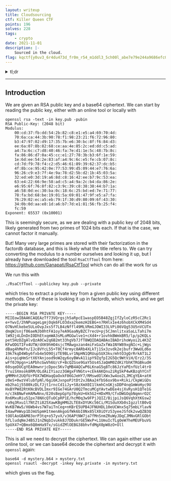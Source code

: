 ```yaml
---
layout: writeup
title: Cloudsourcing
ctf: Killer Queen CTF
points: 196
solves: 228
tags: 
    - crypto
date: 2021-11-01
description: |-
    Sourced in the cloud.
flag: kqctf{y0uv3_6r4du473d_fr0m_r54_m1ddl3_5ch00l_abe7e79e244a9686efc0}
---
```

<details>
    <summary>tl;dr</summary>
    
</details>

***

## Introduction

We are given an RSA public key and a base64 ciphertext. We can start by reading the public key, either with an online tool or locally with

<pre 
    class="command-line" 
    data-prompt="kali@kali $" 
    data-output="2-22"
><code class="language-bash">openssl rsa -text -in key.pub -pubin
RSA Public-Key: (2048 bit)
Modulus:
    00:cd:37:fb:dd:54:2b:82:c8:e1:e5:a4:69:70:4d:
    70:6a:ca:44:3b:90:78:f1:98:23:21:f6:72:96:80:
    b3:47:97:02:d9:17:35:7b:e6:30:bc:8f:f6:84:d3:
    ee:6a:07:8b:82:68:ce:aa:4e:85:2c:ed:dd:c5:ad:
    a4:7a:6c:c7:d8:40:46:fa:7e:d1:1e:5c:48:7b:8c:
    fa:86:86:d7:0a:45:cc:e1:27:78:3b:b3:6f:1e:59:
    1e:6d:ee:54:2e:83:af:a4:9c:6c:e5:fe:cb:07:8c:
    cd:7d:f9:78:f4:c2:d5:46:61:89:39:62:37:dc:b5:
    4f:8b:ce:95:42:0e:77:53:99:d5:09:44:e7:76:6a:
    96:26:c9:e3:7f:4e:9a:78:d2:5b:d2:1b:45:03:5a:
    32:ed:e0:3d:19:a6:8d:c8:16:42:ee:b7:9c:53:ea:
    63:e4:22:66:9e:58:ad:c5:a4:9a:2c:b4:da:86:2e:
    e6:95:6f:76:8f:82:c3:9c:39:c8:38:38:44:b7:1a:
    a6:58:0d:ec:30:ba:0c:18:6c:25:bd:ed:7e:71:77:
    78:fa:bd:68:be:19:01:5a:69:01:47:9f:e5:a7:fa:
    76:29:02:ec:a5:eb:79:1f:30:d9:80:09:6f:43:30:
    34:0b:0d:aa:e8:1d:a6:b7:7d:e1:81:56:fb:25:f4:
    fc:59
Exponent: 65537 (0x10001)</code>
</pre>

This is seemingly secure, as we are dealing with a public key of 2048 bits, likely generated from two primes of 1024 bits each. If that is the case, we cannot factor it manually.

But! Many very large primes are stored with their factorization in the factordb database, and this is likely what the title refers to. We can try converting the modulus to a number ourselves and looking it up, but I already have downloaded the tool `RsaCtfTool` from here:
https://github.com/Ganapati/RsaCtfTool
which can do all the work for us

We run this with
<pre 
    class="command-line" 
    data-prompt="kali@kali $" 
    data-output=""
><code class="language-bash">./RsaCtfTool --publickey key.pub --private</code>
</pre>

which tries to extract a private key from a given public key using different methods. One of these is looking it up in factordb, which works, and we get the private key:

```
-----BEGIN RSA PRIVATE KEY-----
MIIEowIBAAKCAQEAzTf73VQrgsjh5aRpcE1waspEO5B48ZgjIfZyloCzR5cC2Rc1
e+YwvI/2hNPuageLgmjOqk6FLO3dxa2kemzH2EBG+n7RHlxIe4z6hobXCkXM4Sd4
O7NvHlkebe5ULoOvpJxs5f7LB4zNffl49MLVRmGJOWI33LVPi86VQg53U5nVCUTn
dmqWJsnjf06aeNJb0htFA1oy7eA9GaaNyBZC7recU+pj5CJmnlitxaSaLLTahi7m
lW92j4LDnDnIODhEtxqmWA3sMLoMGGwlve1+cXd4+r1ovhkBWmkBR5/lp/p2KQLs
pet5HzDZgAlvQzA0Cw2q6B2mt33hgVb7JfT8WQIDAQABAoIBADrihoWyoi2L4K3Z
KFwODGTIFx4UTW/dXK9hHO4sjcTMAwgxzan4miFxGaZxfWa1NYW89xgNIc+LjWgs
dBag4hMeFn/IJc8VYcL55+T0Cf4rmyc8ARb4XLkTj1Sx3zvdk2ejbufr3WwULd6o
19k7kqD4Wby6fxb4e5O9OjzTE9BLvr1NpHN1QRUupSUX3kv/mhtO3gQrRrkAT1L2
Ais+piqHmSrtX6YAnjood9oW2qy6oyBWvA11ipY9ZqfpI2G5Qc9WtViH/Erz2/3S
wFf0J9pgn+iAPbhcGwVh6U/cF+BcQZGse9GaY5Us4SJaQmM0ZdKiYbhKTRGBkudH
60sqeDUCgYEA0mwnrjcDpoc5Kv7qMB4AQCwP6LKnaG5q8Tc86JzYaPEnfUzl4trO
TruiSXmsok8RM/OLdAiIYiazz3GWgxFVNGtv+cEk4AKQnu2iRg5kP4wKBzqhYCnT
gMMMnt2UQfUrPOX7WDHaqQaOxkF06GJeHY7/RMswdOlXWx3w4oo2LJMCgYEA+atH
z0eS+0wzV4lubfpNl/6gi6KJxnpoPJtDt2vJBAa24fbS6ox9bx+Riki/CkpWiGDs
mb2ha1j5580kzDLfJjt1rncCd1iJy+S8zXmX0I1lkmhCnGKjsDDP4nqGmWoHyc9U
HxBYPWd2RtKNcBVDLImxr9IGe74GArU0Q2TmcuMCgYAvtwDEe4sjXvRysH1QTe1G
n/c3kBNwFeHAMwNnx/E20sBepGpYp78ykU+6k5G2+HDxM9/CfxDWGOqbNqmnrO2C
Rn6MxuRiu5Ipx78NXcQTuOCpRP1E/hcM0q3w9FPjJQIZ/BijpiJsQ6VqhXtKGsw2
ra9q3Rxu1l7NtZti825XawKBgHMG2LTE8xDYUKc56Ci/M1SduXXb0sIgzzltB0vQ
WvKB7Ww5/X6Wb4vs7W7aiTnCeg+nKBrE5UPB4JFNUHDL10eUCWnx5q75mbLYlavN
I4awPmWvp1DJmUSpmH1tmenAkgoGfWk6bI0Nx85lX0iOYz53yeeJSfdk2vwQZB3Q
tOOlAoGBAM83orP3tq+o57yvX/v36APtNW7ja7fMnSnmZRuWyJDqCJMNvGRlGObt
hfLludqNeJ4BSJ1nZNqbIvukk8J7DDukrGE5WxP+L1UmuIcTLgOeW7heMEUFbuVG
SpUX47+QBmx6Q8mHa97x/sGidZMlOEBG38bhvfdMgX0pW8zO+Oll
-----END RSA PRIVATE KEY-----
```

This is all we need to decrypt the ciphertext. We can again either use an online tool, or we can base64 decode the ciphertext and decrypt it with `openssl` again:

<pre 
    class="command-line" 
    data-prompt="kali@kali $" 
    data-output=""
><code class="language-bash">base64 -d mystery.b64 > mystery.txt
openssl rsautl -decrypt -inkey key.private -in mystery.txt</code>
</pre>
which gives us the flag.